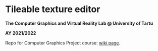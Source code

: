 # Tileable texture editor

**The Computer Graphics and Virtual Reality Lab @ University of Tartu**

**AY 2021/2022**

Repo for Computer Graphics Project course: [wiki page](https://courses.cs.ut.ee/2021/cg-pro/fall/Main/Project-TileableTextureEditor).

